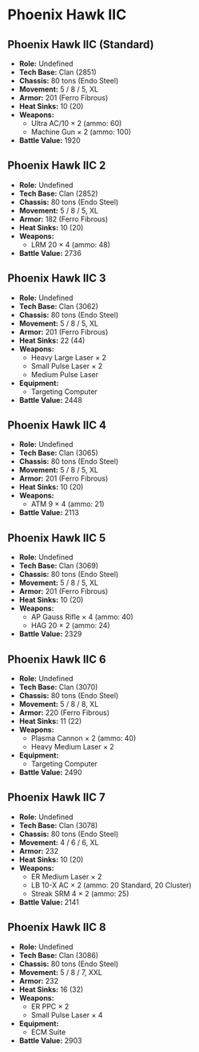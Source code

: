 # Phoenix Hawk IIC
## Phoenix Hawk IIC (Standard)
- **Role:** Undefined
- **Tech Base:** Clan (2851)
- **Chassis:** 80 tons (Endo Steel)
- **Movement:** 5 / 8 / 5, XL
- **Armor:** 201 (Ferro Fibrous)
- **Heat Sinks:** 10 (20)
- **Weapons:**
  - Ultra AC/10 × 2 (ammo: 60)
  - Machine Gun × 2 (ammo: 100)
- **Battle Value:** 1920

## Phoenix Hawk IIC 2
- **Role:** Undefined
- **Tech Base:** Clan (2852)
- **Chassis:** 80 tons (Endo Steel)
- **Movement:** 5 / 8 / 5, XL
- **Armor:** 182 (Ferro Fibrous)
- **Heat Sinks:** 10 (20)
- **Weapons:**
  - LRM 20 × 4 (ammo: 48)
- **Battle Value:** 2736

## Phoenix Hawk IIC 3
- **Role:** Undefined
- **Tech Base:** Clan (3062)
- **Chassis:** 80 tons (Endo Steel)
- **Movement:** 5 / 8 / 5, XL
- **Armor:** 201 (Ferro Fibrous)
- **Heat Sinks:** 22 (44)
- **Weapons:**
  - Heavy Large Laser × 2
  - Small Pulse Laser × 2
  - Medium Pulse Laser
- **Equipment:**
  - Targeting Computer
- **Battle Value:** 2448

## Phoenix Hawk IIC 4
- **Role:** Undefined
- **Tech Base:** Clan (3065)
- **Chassis:** 80 tons (Endo Steel)
- **Movement:** 5 / 8 / 5, XL
- **Armor:** 201 (Ferro Fibrous)
- **Heat Sinks:** 10 (20)
- **Weapons:**
  - ATM 9 × 4 (ammo: 21)
- **Battle Value:** 2113

## Phoenix Hawk IIC 5
- **Role:** Undefined
- **Tech Base:** Clan (3069)
- **Chassis:** 80 tons (Endo Steel)
- **Movement:** 5 / 8 / 5, XL
- **Armor:** 201 (Ferro Fibrous)
- **Heat Sinks:** 10 (20)
- **Weapons:**
  - AP Gauss Rifle × 4 (ammo: 40)
  - HAG 20 × 2 (ammo: 24)
- **Battle Value:** 2329

## Phoenix Hawk IIC 6
- **Role:** Undefined
- **Tech Base:** Clan (3070)
- **Chassis:** 80 tons (Endo Steel)
- **Movement:** 5 / 8 / 8, XL
- **Armor:** 220 (Ferro Fibrous)
- **Heat Sinks:** 11 (22)
- **Weapons:**
  - Plasma Cannon × 2 (ammo: 40)
  - Heavy Medium Laser × 2
- **Equipment:**
  - Targeting Computer
- **Battle Value:** 2490

## Phoenix Hawk IIC 7
- **Role:** Undefined
- **Tech Base:** Clan (3078)
- **Chassis:** 80 tons (Endo Steel)
- **Movement:** 4 / 6 / 6, XL
- **Armor:** 232
- **Heat Sinks:** 10 (20)
- **Weapons:**
  - ER Medium Laser × 2
  - LB 10-X AC × 2 (ammo: 20 Standard, 20 Cluster)
  - Streak SRM 4 × 2 (ammo: 25)
- **Battle Value:** 2141

## Phoenix Hawk IIC 8
- **Role:** Undefined
- **Tech Base:** Clan (3086)
- **Chassis:** 80 tons (Endo Steel)
- **Movement:** 5 / 8 / 7, XXL
- **Armor:** 232
- **Heat Sinks:** 16 (32)
- **Weapons:**
  - ER PPC × 2
  - Small Pulse Laser × 4
- **Equipment:**
  - ECM Suite
- **Battle Value:** 2903

